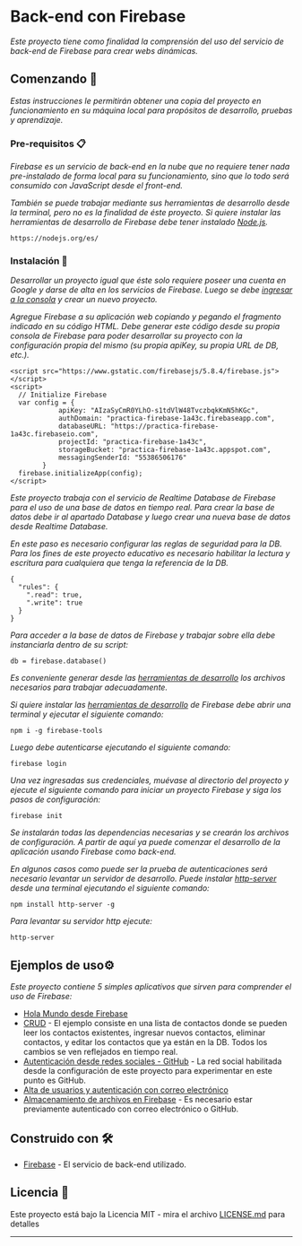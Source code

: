 # Back-end con Firebase

_Este proyecto tiene como finalidad la comprensión del uso del servicio de back-end de Firebase para crear webs dinámicas._

## Comenzando 🚀

_Estas instrucciones le permitirán obtener una copia del proyecto en funcionamiento en su máquina local para propósitos de desarrollo, pruebas y aprendizaje._


### Pre-requisitos 📋

_Firebase es un servicio de back-end en la nube que no requiere tener nada pre-instalado de forma local para su funcionamiento, sino que lo todo será consumido con JavaScript desde el front-end._

_También se puede trabajar mediante sus herramientas de desarrollo desde la terminal, pero no es la finalidad de éste proyecto. Si quiere instalar las herramientas de desarrollo de Firebase debe tener instalado [Node.js](https://nodejs.org/es/)._

```
https://nodejs.org/es/
```

### Instalación 🔧

_Desarrollar un proyecto igual que éste solo requiere poseer una cuenta en Google y darse de alta en los servicios de Firebase. Luego se debe [ingresar a la consola](https://console.firebase.google.com) y crear un nuevo proyecto._

_Agregue Firebase a su aplicación web copiando y pegando el fragmento indicado en su código HTML. Debe generar este código desde su propia consola de Firebase para poder desarrollar su proyecto con la configuración propia del mismo (su propia apiKey, su propia URL de DB, etc.)._

```
<script src="https://www.gstatic.com/firebasejs/5.8.4/firebase.js"></script>
<script>
  // Initialize Firebase
  var config = {
            apiKey: "AIzaSyCmR0YLhO-s1tdVlW48TvczbqkKmN5hKGc",
            authDomain: "practica-firebase-1a43c.firebaseapp.com",
            databaseURL: "https://practica-firebase-1a43c.firebaseio.com",
            projectId: "practica-firebase-1a43c",
            storageBucket: "practica-firebase-1a43c.appspot.com",
            messagingSenderId: "55386506176"
        }
  firebase.initializeApp(config);
</script>
```

_Este proyecto trabaja con el servicio de Realtime Database de Firebase para el uso de una base de datos en tiempo real. Para crear la base de datos debe ir al apartado Database y luego crear una nueva base de datos desde Realtime Database._

_En este paso es necesario configurar las reglas de seguridad para la DB. Para los fines de este proyecto educativo es necesario habilitar la lectura y escritura para cualquiera que tenga la referencia de la DB._

```
{
  "rules": {
    ".read": true,
    ".write": true
  }
}
```

_Para acceder a la base de datos de Firebase y trabajar sobre ella debe instanciarla dentro de su script:_

```
db = firebase.database()
```

_Es conveniente generar desde las [herramientas de desarrollo](https://www.npmjs.com/package/firebase-tools?activeTab=versions) los archivos necesarios para trabajar adecuadamente._

_Si quiere instalar las [herramientas de desarrollo](https://www.npmjs.com/package/firebase-tools?activeTab=versions) de Firebase debe abrir una terminal y ejecutar el siguiente comando:_

```
npm i -g firebase-tools
```

_Luego debe autenticarse ejecutando el siguiente comando:_

```
firebase login
```

_Una vez ingresadas sus credenciales, muévase al directorio del proyecto y ejecute el siguiente comando para iniciar un proyecto Firebase y siga los pasos de configuración:_

```
firebase init
```

_Se instalarán todas las dependencias necesarias y se crearán los archivos de configuración. A partir de aquí ya puede comenzar el desarrollo de la aplicación usando Firebase como back-end._

_En algunos casos como puede ser la prueba de autenticaciones será necesario levantar un servidor de desarrollo. Puede instalar [http-server](https://www.npmjs.com/package/http-server) desde una terminal ejecutando el siguiente comando:_

```
npm install http-server -g
```

_Para levantar su servidor http ejecute:_

```
http-server
```

## Ejemplos de uso⚙️

_Este proyecto contiene 5 simples aplicativos que sirven para comprender el uso de Firebase:_

- [Hola Mundo desde Firebase]()
- [CRUD]() - El ejemplo consiste en una lista de contactos donde se pueden leer los contactos existentes, ingresar nuevos contactos, eliminar contactos, y editar los contactos que ya están en la DB. Todos los cambios se ven reflejados en tiempo real.
- [Autenticación desde redes sociales - GitHub]() - La red social habilitada desde la configuración de este proyecto para experimentar en este punto es GitHub.
- [Alta de usuarios y autenticación con correo electrónico]()
- [Almacenamiento de archivos en Firebase]() - Es necesario estar previamente autenticado con correo electrónico o GitHub.

## Construido con 🛠️

* [Firebase](https://firebase.google.com/docs/web/setup?hl=es-419) - El servicio de back-end utilizado.

## Licencia 📄

Este proyecto está bajo la Licencia MIT - mira el archivo [LICENSE.md](LICENSE.md) para detalles

---

